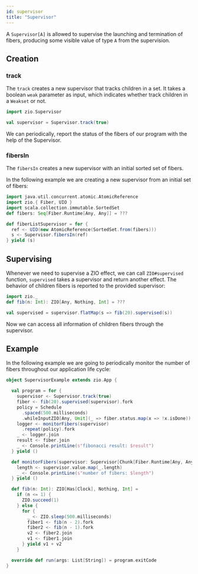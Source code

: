 ```yaml
---
id: supervisor
title: "Supervisor"
---
```


A `Supervisor[A]` is allowed to supervise the launching and termination of fibers, producing some visible value of type `A` from the supervision.

## Creation

### track
The `track` creates a new supervisor that tracks children in a set. It takes a boolean `weak` parameter as input, which indicates whether track children in a `Weakset` or not.


```scala mdoc:invisible
import zio.Supervisor
```

```scala mdoc
val supervisor = Supervisor.track(true)
```

We can periodically, report the status of the fibers of our program with the help of the Supervisor.

### fibersIn
The `fibersIn` creates a new supervisor with an initial sorted set of fibers.

In the following example we are creating a new supervisor from an initial set of fibers:

```scala mdoc:invisible
import java.util.concurrent.atomic.AtomicReference
import zio.{ Fiber, UIO }
import scala.collection.immutable.SortedSet
def fibers: Seq[Fiber.Runtime[Any, Any]] = ???
```

```scala mdoc
def fiberListSupervisor = for { 
  ref <- UIO(new AtomicReference(SortedSet.from(fibers)))
  s <- Supervisor.fibersIn(ref)
} yield (s)
```

## Supervising

Whenever we need to supervise a ZIO effect, we can call `ZIO#supervised` function, `supervised` takes a supervisor and return another effect. The behavior of children fibers is reported to the provided supervisor:

```scala mdoc:invisible
import zio._
def fib(n: Int): ZIO[Any, Nothing, Int] = ???
```

```scala mdoc:silent
val supervised = supervisor.flatMap(s => fib(20).supervised(s))
```

Now we can access all information of children fibers through the supervisor.

## Example
In the following example we are going to periodically monitor the number of fibers throughout our application life cycle:

```scala mdoc:silent
object SupervisorExample extends zio.App {

  val program = for {
    supervisor <- Supervisor.track(true)
    fiber <- fib(20).supervised(supervisor).fork
    policy = Schedule
      .spaced(500.milliseconds)
      .whileInputZIO[Any, Unit](_ => fiber.status.map(x => !x.isDone))
    logger <- monitorFibers(supervisor)
      .repeat(policy).fork
    _ <- logger.join
    result <- fiber.join
    _ <- Console.printLine(s"fibonacci result: $result")
  } yield ()

  def monitorFibers(supervisor: Supervisor[Chunk[Fiber.Runtime[Any, Any]]]) = for {
    length <- supervisor.value.map(_.length)
    _ <- Console.printLine(s"number of fibers: $length")
  } yield ()

  def fib(n: Int): ZIO[Has[Clock], Nothing, Int] =
    if (n <= 1) {
      ZIO.succeed(1)
    } else {
      for {
        _ <- ZIO.sleep(500.milliseconds)
        fiber1 <- fib(n - 2).fork
        fiber2 <- fib(n - 1).fork
        v2 <- fiber2.join
        v1 <- fiber1.join
      } yield v1 + v2
    }

  override def run(args: List[String]) = program.exitCode
}
```
